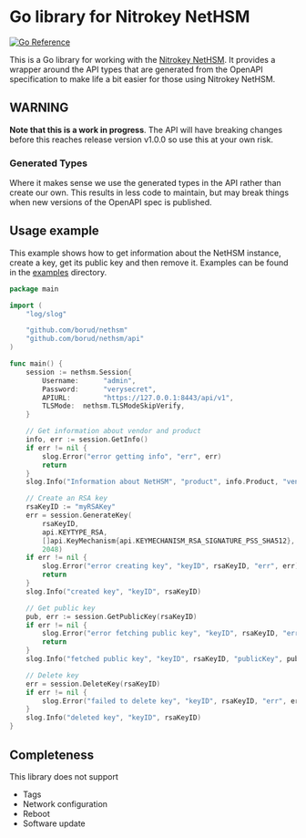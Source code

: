 # Go library for Nitrokey NetHSM

[![Go Reference](https://pkg.go.dev/github.com/borud/nethsm.svg)](https://pkg.go.dev/github.com/borud/nethsm)


This is a Go library for working with the [Nitrokey NetHSM](https://www.nitrokey.com/products/nethsm).  It provides a wrapper around the API types that are generated from the OpenAPI specification to make life a bit easier for those using Nitrokey NetHSM.

## WARNING

**Note that this is a work in progress**. The API will have breaking changes  before this reaches release version v1.0.0 so use this at your own risk.

### Generated Types

Where it makes sense we use the generated types in the API rather than create our own.  This results in less code to maintain, but may break things when new versions of the OpenAPI spec is published.

## Usage example

This example shows how to get information about the NetHSM instance, create a key, get its public key and then remove it.  Examples can be found in the [examples](examples/) directory.

```go
package main

import (
    "log/slog"

    "github.com/borud/nethsm"
    "github.com/borud/nethsm/api"
)

func main() {
    session := nethsm.Session{
        Username:      "admin",
        Password:      "verysecret",
        APIURL:        "https://127.0.0.1:8443/api/v1",
        TLSMode:  nethsm.TLSModeSkipVerify,
    }

    // Get information about vendor and product
    info, err := session.GetInfo()
    if err != nil {
        slog.Error("error getting info", "err", err)
        return
    }
    slog.Info("Information about NetHSM", "product", info.Product, "vendor", info.Vendor)

    // Create an RSA key
    rsaKeyID := "myRSAKey"
    err = session.GenerateKey(
        rsaKeyID,
        api.KEYTYPE_RSA,
        []api.KeyMechanism{api.KEYMECHANISM_RSA_SIGNATURE_PSS_SHA512},
        2048)
    if err != nil {
        slog.Error("error creating key", "keyID", rsaKeyID, "err", err)
        return
    }
    slog.Info("created key", "keyID", rsaKeyID)

    // Get public key
    pub, err := session.GetPublicKey(rsaKeyID)
    if err != nil {
        slog.Error("error fetching public key", "keyID", rsaKeyID, "err", err)
        return
    }
    slog.Info("fetched public key", "keyID", rsaKeyID, "publicKey", pub)

    // Delete key
    err = session.DeleteKey(rsaKeyID)
    if err != nil {
        slog.Error("failed to delete key", "keyID", rsaKeyID, "err", err)
    }
    slog.Info("deleted key", "keyID", rsaKeyID)
}
```

## Completeness

This library does not support

- Tags
- Network configuration
- Reboot
- Software update
